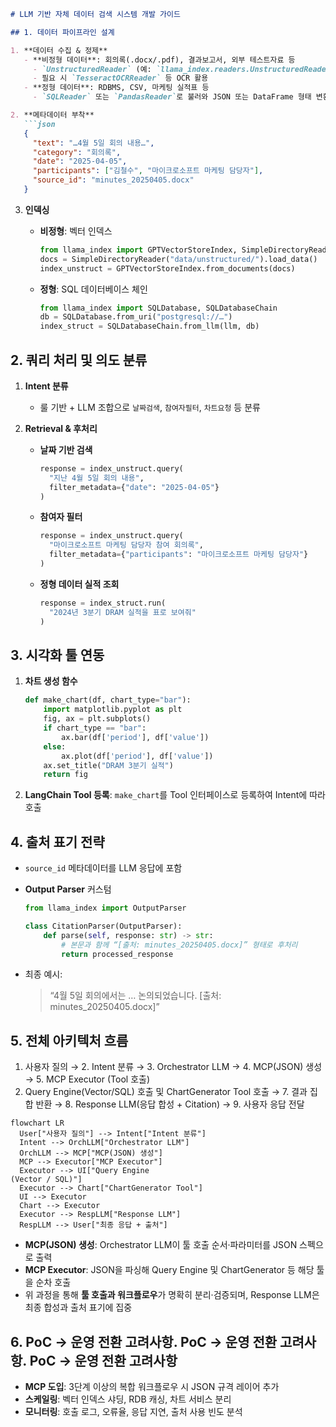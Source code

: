 ````markdown
# LLM 기반 자체 데이터 검색 시스템 개발 가이드

## 1. 데이터 파이프라인 설계

1. **데이터 수집 & 정제**
   - **비정형 데이터**: 회의록(.docx/.pdf), 결과보고서, 외부 테스트자료 등
     - `UnstructuredReader` (예: `llama_index.readers.UnstructuredReader`)로 텍스트 추출
     - 필요 시 `TesseractOCRReader` 등 OCR 활용
   - **정형 데이터**: RDBMS, CSV, 마케팅 실적표 등
     - `SQLReader` 또는 `PandasReader`로 불러와 JSON 또는 DataFrame 형태 변환

2. **메타데이터 부착**
   ```json
   {
     "text": "…4월 5일 회의 내용…",
     "category": "회의록",
     "date": "2025-04-05",
     "participants": ["김철수", "마이크로소프트 마케팅 담당자"],
     "source_id": "minutes_20250405.docx"
   }
````

3. **인덱싱**

   * **비정형**: 벡터 인덱스

     ```python
     from llama_index import GPTVectorStoreIndex, SimpleDirectoryReader
     docs = SimpleDirectoryReader("data/unstructured/").load_data()
     index_unstruct = GPTVectorStoreIndex.from_documents(docs)
     ```
   * **정형**: SQL 데이터베이스 체인

     ```python
     from llama_index import SQLDatabase, SQLDatabaseChain
     db = SQLDatabase.from_uri("postgresql://…")
     index_struct = SQLDatabaseChain.from_llm(llm, db)
     ```

## 2. 쿼리 처리 및 의도 분류

1. **Intent 분류**

   * 룰 기반 + LLM 조합으로 `날짜검색`, `참여자필터`, `차트요청` 등 분류

2. **Retrieval & 후처리**

   * **날짜 기반 검색**

     ```python
     response = index_unstruct.query(
       "지난 4월 5일 회의 내용",
       filter_metadata={"date": "2025-04-05"}
     )
     ```
   * **참여자 필터**

     ```python
     response = index_unstruct.query(
       "마이크로소프트 마케팅 담당자 참여 회의록",
       filter_metadata={"participants": "마이크로소프트 마케팅 담당자"}
     )
     ```
   * **정형 데이터 실적 조회**

     ```python
     response = index_struct.run(
       "2024년 3분기 DRAM 실적을 표로 보여줘"
     )
     ```

## 3. 시각화 툴 연동

1. **차트 생성 함수**

   ```python
   def make_chart(df, chart_type="bar"):
       import matplotlib.pyplot as plt
       fig, ax = plt.subplots()
       if chart_type == "bar":
           ax.bar(df['period'], df['value'])
       else:
           ax.plot(df['period'], df['value'])
       ax.set_title("DRAM 3분기 실적")
       return fig
   ```
2. **LangChain Tool 등록**: `make_chart`를 Tool 인터페이스로 등록하여 Intent에 따라 호출

## 4. 출처 표기 전략

* `source_id` 메타데이터를 LLM 응답에 포함
* **Output Parser** 커스텀

  ```python
  from llama_index import OutputParser

  class CitationParser(OutputParser):
      def parse(self, response: str) -> str:
          # 본문과 함께 “[출처: minutes_20250405.docx]” 형태로 후처리
          return processed_response
  ```
* 최종 예시:

  > “4월 5일 회의에서는 … 논의되었습니다.
  > \[출처: minutes\_20250405.docx]”

## 5. 전체 아키텍처 흐름

1. 사용자 질의 → 2. Intent 분류 → 3. Orchestrator LLM → 4. MCP(JSON) 생성 → 5. MCP Executor (Tool 호출)
2. Query Engine(Vector/SQL) 호출 및 ChartGenerator Tool 호출 → 7. 결과 집합 반환 → 8. Response LLM(응답 합성 + Citation) → 9. 사용자 응답 전달

```mermaid
flowchart LR
  User["사용자 질의"] --> Intent["Intent 분류"]
  Intent --> OrchLLM["Orchestrator LLM"]
  OrchLLM --> MCP["MCP(JSON) 생성"]
  MCP --> Executor["MCP Executor"]
  Executor --> UI["Query Engine
(Vector / SQL)"]
  Executor --> Chart["ChartGenerator Tool"]
  UI --> Executor
  Chart --> Executor
  Executor --> RespLLM["Response LLM"]
  RespLLM --> User["최종 응답 + 출처"]
```

* **MCP(JSON) 생성**: Orchestrator LLM이 툴 호출 순서·파라미터를 JSON 스펙으로 출력
* **MCP Executor**: JSON을 파싱해 Query Engine 및 ChartGenerator 등 해당 툴을 순차 호출
* 위 과정을 통해 **툴 호출과 워크플로우**가 명확히 분리·검증되며, Response LLM은 최종 합성과 출처 표기에 집중

## 6. PoC → 운영 전환 고려사항. PoC → 운영 전환 고려사항. PoC → 운영 전환 고려사항

* **MCP 도입**: 3단계 이상의 복합 워크플로우 시 JSON 규격 레이어 추가
* **스케일링**: 벡터 인덱스 샤딩, RDB 캐싱, 차트 서비스 분리
* **모니터링**: 호출 로그, 오류율, 응답 지연, 출처 사용 빈도 분석

```
```

